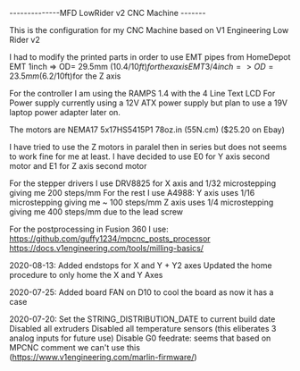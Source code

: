--------------MFD LowRider v2 CNC Machine -------

This is the configuration for my CNC Machine based on V1 Engineering Low Rider v2

I had to modify the printed parts in order to use EMT pipes from HomeDepot 
EMT 1inch => OD= 29.5mm ($10.4/10ft)for the x axis
EMT 3/4inch => OD=23.5mm ($6.2/10ft)for the Z axis

For the controller I am using the RAMPS 1.4 with the 4 Line Text LCD 
For Power supply currently using a 12V ATX power supply but plan to use a 19V laptop power adapter later on.

The motors are NEMA17 5x17HS5415P1 78oz.in (55N.cm)  ($25.20 on Ebay)

I have tried to use the Z motors in paralel then in series but does not seems to work fine for me at least.
I have decided to use E0 for Y axis second motor and E1 for Z axis second motor

For the stepper drivers I use DRV8825 for X axis and 1/32 microstepping giving me 200 steps/mm
For the rest I use A4988:
  Y axis uses 1/16 microstepping giving me ~ 100 steps/mm
  Z axis uses 1/4  microstepping giving me 400 steps/mm due to the lead screw

For the postprocessing in Fusion 360 I use: https://github.com/guffy1234/mpcnc_posts_processor
https://docs.v1engineering.com/tools/milling-basics/

2020-08-13:
  Added endstops for X and Y + Y2 axes
  Updated the home procedure to only home the X and Y Axes
  
2020-07-25:
  Added board FAN on D10 to cool the board as now it has a case

2020-07-20:
 Set the STRING_DISTRIBUTION_DATE to current build date
 Disabled all extruders
 Disabled all temperature sensors (this eliberates 3 analog inputs for future use)
 Disable G0 feedrate: seems that based on MPCNC comment we can't use this (https://www.v1engineering.com/marlin-firmware/)
 